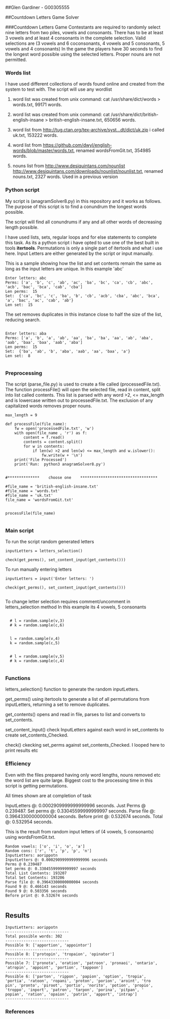 ##Glen Gardiner -  G00305555

##Countdown Letters Game Solver


###Countdown Letters Game
Contestants are required to randomly select nine letters from two piles, vowels and consonants.
There has to be at least 3 vowels and at least 4 consonants in the complete selection.
Valid selections are (3 vowels and 6 coconsonants, 4 vowels and 5 consonants, 5 vowels and 4 consonants)
In the game the players have 30 seconds to find the longest word possible using the selected letters.
Proper nouns are not permitted.


### Words list
I have used different collections of words found online and created from the system to test with.
The script will use any wordlist

1) word list was created from unix command:  cat /usr/share/dict/words > words.txt, 99171 words.

2) word list was created from unix command:  cat /usr/share/dict/british-english-insane > british-english-insane.txt, 650656 words.

3) word list from  http://tug.ctan.org/tex-archive/syst...dt/dict/uk.zip i called uk.txt, 153222 words.

4) word list from  https://github.com/dwyl/english-words/blob/master/words.txt, renamed wordsFromGit.txt, 354985 words.

5) nouns list from http://www.desiquintans.com/nounlist
                   http://www.desiquintans.com/downloads/nounlist/nounlist.txt, renamed nouns.txt, 2327 words.
                   Used in a previous version


### Python script
My script is (anagramSolver8.py) in this repository and it works as follows.
The purpose of this script is to find a conundrum the longest words possible.

The script will find all conundrums if any and all other words of decreasing length possible.

I have used lists, sets, regular loops and for else statements to complete this task.
As its a python script i have opted to use one of the best built in tools **itertools**.
Permutations is only a single part of itertools and what i use here. Input Letters are either
generated by the script or input manually.

This is a sample showing how the list and set contents remain the same as long as the input
letters are unique. In this example 'abc'

```
Enter letters: abc
Perms: ['a', 'b', 'c', 'ab', 'ac', 'ba', 'bc', 'ca', 'cb', 'abc', 'acb', 'bac', 'bca', 'cab', 'cba']
Len perms:  15
Set:  {'ca', 'bc', 'c', 'ba', 'b', 'cb', 'acb', 'cba', 'abc', 'bca', 'a', 'bac', 'ac', 'cab', 'ab'}
Len set:  15

```

The set removes duplicates in this instance close to half the size of the list, reducing search.


```

Enter letters: aba
Perms: ['a', 'b', 'a', 'ab', 'aa', 'ba', 'ba', 'aa', 'ab', 'aba', 'aab', 'baa', 'baa', 'aab', 'aba']
Len perms:  15
Set:  {'ba', 'ab', 'b', 'aba', 'aab', 'aa', 'baa', 'a'}
Len set:  8


```


### Preprocessing

The script (parse_file.py) is used to create a file called (processedFile.txt).
The function processFile() will open the selected file, read in content, split into list called
contents. This list is parsed with any word >2, <= max_length and is lowercase written out to processedFile.txt. The exclusion of any capitalized words removes proper nouns.


```
max_length = 9

def processFile(file_name):
    fw = open('processedFile.txt', 'w')
    with open(file_name , 'r') as f:
        content = f.read()
        contents = content.split()
        for w in contents:
            if len(w) >2 and len(w) <= max_length and w.islower():
                fw.write(w + '\n')
    print('File Processed')
    print('Run:  python3 anagramSolver8.py')


#**************    choose one    **********************************

#file_name = 'british-english-insane.txt'
#file_name = 'words.txt'
#file_name = 'uk.txt'
file_name = 'wordsFromGit.txt'


processFile(file_name)


```


### Main script

To run the script random generated letters

```
inputLetters = letters_selection()

check(get_perms(), set_content_input(get_contents()))

```

To run manually entering letters


```
inputLetters = input('Enter letters: ')

check(get_perms(), set_content_input(get_contents()))


```

To change letter selection requires comment/uncomment in letters_selection method
In this example its 4 vowels, 5 consonants

```

  # l = random.sample(v,3)
  # k = random.sample(c,6)


  l = random.sample(v,4)
  k = random.sample(c,5)


  # l = random.sample(v,5)
  # k = random.sample(c,4)


```


### Functions

letters_selection() function to generate the random inputLetters.

get_perms() using itertools to generate a list of all permutations from inputLetters, returning a set to
remove duplicates.

get_contents() opens and read in file, parses to list and converts to set_contents.

set_content_input() check InputLetters against each word in set_contents to create set_contents_Checked.

check() ckecking set_perms against set_contents_Checked. I looped here to print results etc




### Efficiency


Even with the files prepared having only word lengths, nouns removed etc the word list are quite large.
Biggest cost to the processing time in this script is getting permutations.

All times shown are at completion of task

InputLetters @: 0.0002909999999999996 seconds.
Just Perms @ 0.239487.
Set perms @: 0.33045599999999997 seconds.
Parse file @: 0.39643300000000004 seconds.
Before print @: 0.532674 seconds.
Total @: 0.532954 seconds.



This is the result from random input letters of (4 vowels, 5 consonants) using wordsFromGit.txt.

```
Random vowels: ['o', 'i', 'o', 'a']
Random cons: ['r', 't', 'p', 'p', 'n']
InputLetters: aorippotn
InputLetters @: 0.0002909999999999996 seconds
Perms @ 0.239487
Set perms @: 0.33045599999999997 seconds
Total List Contents: 193207
Total Set Contents: 193206
Parse file @: 0.39643300000000004 seconds
Found 9 @: 0.466143 seconds
Found 9 @: 0.503356 seconds
Before print @: 0.532674 seconds


```

## Results

```
InputLetters: aorippotn
----------------------------
Total possible words: 302
----------------------------
Possible 9: ['apportion', 'appointor']
----------------------------
Possible 8: ['protopin', 'tropaion', 'opinator']
----------------------------
Possible 7: ['pronota', 'oration', 'patroon', 'pronaoi', 'ontario', 'atropin', 'appoint', 'portion', 'tappoon']
----------------------------
Possible 6: ['parton', 'rippon', 'papion', 'option', 'tropia', 'portia', 'ratoon', 'ropani', 'proton', 'porion', 'aroint', 'tro
pin', 'pronto', 'piroot', 'portio', 'norito', 'potion', 'propio', 'troppo', 'inport', 'patron', 'tarpon', 'porina', 'pitpan', '
popian', 'ration', 'opaion', 'patrin', 'apport', 'intrap']
----------------------------

```
### References
